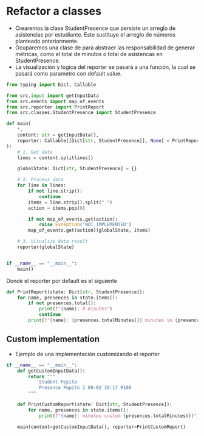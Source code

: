 # Refactor a classes

- Crearemos la clase StudentPresence que persiste un arreglo de asistencias por estudiante. Este sustituye el arreglo de números planteado anteriormente.
- Ocuparemos una clase de para abstraer las responsabilidad de generar métricas, como el total de minutos o total de asistencas en StudentPresence.
- La visualización y logica del reporter se pasará a una función, la cual se pasará como parametro con default value.

```python
from typing import Dict, Callable

from src.input import getInputData
from src.events import map_of_events
from src.reporter import PrintReport
from src.classes.StudentPresence import StudentPresence

def main(
    *,
    content: str = getInputData(),
    reporter: Callable[[Dict[str, StudentPresence]], None] = PrintReport
):
    # 1. Get data
    lines = content.splitlines()

    globalState: Dict[str, StudentPresence] = {}

    # 2. Process data
    for line in lines:
        if not line.strip():
            continue
        items = line.strip().split(" ")
        action = items.pop(0)

        if not map_of_events.get(action):
            raise Exception('NOT_IMPLEMENTED')
        map_of_events.get(action)(globalState, items)

    # 3. Visualize data result
    reporter(globalState)


if __name__ == "__main__":
    main()
```

Donde el reporter por default es el siguiente

```python
def PrintReport(state: Dict[str, StudentPresence]):
    for name, presences in state.items():
        if not presences.total():
            print(f"{name}: 0 minutes")
            continue
        print(f"{name}: {presences.totalMinutes()} minutes in {presences.total()} days")
```

## Custom implementation

- Ejemplo de una implementación customizando el reporter

```python
if __name__ == "__main__":
    def getCustomInputData():
        return """
            Student Pepito
            Presence Pepito 1 09:02 10:17 R100
        """

    def PrintCustomReport(state: Dict[str, StudentPresence]):
        for name, presences in state.items():
            print(f"{name}: minutes custom {presences.totalMinutes()}")

    main(content=getCustomInputData(), reporter=PrintCustomReport)
```
